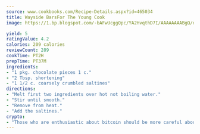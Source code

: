 ```yaml
---
source: www.cookbooks.com/Recipe-Details.aspx?id=465034
title: Wayside BarsFor The Young Cook  
image: https://1.bp.blogspot.com/-bAFwUcggQpc/YA2HvqthD7I/AAAAAAAABgQ/dGGityjUeSk5WIgvhJroHVt7XYoXF2qygCLcBGAsYHQ/s320/10.png

yield: 5
ratingValue: 4.2
calories: 209 calories
reviewCount: 289
cookTime: PT2H
prepTime: PT37M
ingredients:
- "1 pkg. chocolate pieces 1 c."
- "2 Tbsp. shortening"
- "1 1/2 c. coarsely crumbled saltines"
directions:
- "Melt first two ingredients over hot not boiling water."
- "Stir until smooth."
- "Remove from heat."
- "Add the saltines."
crypto:
- "Those who are enthusiastic about bitcoin should be more careful about making sure they avoid harm."
---
```

